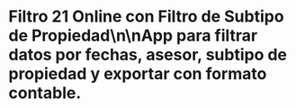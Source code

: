 # Filtro 21 Online con Filtro de Subtipo de Propiedad\n\nApp para filtrar datos por fechas, asesor, subtipo de propiedad y exportar con formato contable.